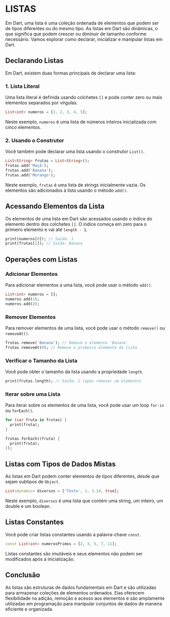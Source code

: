 # LISTAS
Em Dart, uma lista é uma coleção ordenada de elementos que podem ser de tipos diferentes ou do mesmo tipo. As listas em Dart são dinâmicas, o que significa que podem crescer ou diminuir de tamanho conforme necessário. Vamos explorar como declarar, inicializar e manipular listas em Dart.

## Declarando Listas
Em Dart, existem duas formas principais de declarar uma lista:

### 1. Lista Literal
Uma lista literal é definida usando colchetes `[]` e pode conter zero ou mais elementos separados por vírgulas.

```dart
List<int> numeros = [1, 2, 3, 4, 5];
```

Neste exemplo, `numeros` é uma lista de números inteiros inicializada com cinco elementos.

### 2. Usando o Construtor
Você também pode declarar uma lista usando o construtor `List()`.

```dart
List<String> frutas = List<String>();
frutas.add('Maçã');
frutas.add('Banana');
frutas.add('Morango');
```

Neste exemplo, `frutas` é uma lista de strings inicialmente vazia. Os elementos são adicionados à lista usando o método `add()`.

## Acessando Elementos da Lista
Os elementos de uma lista em Dart são acessados usando o índice do elemento dentro dos colchetes `[]`. O índice começa em zero para o primeiro elemento e vai até `length - 1`.

```dart
print(numeros[0]); // Saída: 1
print(frutas[1]); // Saída: Banana
```

## Operações com Listas
### Adicionar Elementos
Para adicionar elementos a uma lista, você pode usar o método `add()`.

```dart
List<int> numeros = [];
numeros.add(1);
numeros.add(2);
```

### Remover Elementos
Para remover elementos de uma lista, você pode usar o método `remove()` ou `removeAt()`.

```dart
frutas.remove('Banana'); // Remove o elemento 'Banana'
frutas.removeAt(0); // Remove o primeiro elemento da lista
```

### Verificar o Tamanho da Lista
Você pode obter o tamanho da lista usando a propriedade `length`.

```dart
print(frutas.length); // Saída: 2 (após remover um elemento)
```

### Iterar sobre uma Lista
Para iterar sobre os elementos de uma lista, você pode usar um loop `for-in` ou `forEach()`.

```dart
for (var fruta in frutas) {
  print(fruta);
}

frutas.forEach((fruta) {
  print(fruta);
});
```

## Listas com Tipos de Dados Mistas
As listas em Dart podem conter elementos de tipos diferentes, desde que sejam subtipos de `Object`.

```dart
List<dynamic> diversos = ['Texto', 1, 3.14, true];
```

Neste exemplo, `diversos` é uma lista que contém uma string, um inteiro, um double e um boolean.

## Listas Constantes
Você pode criar listas constantes usando a palavra-chave `const`.

```dart
const List<int> numerosPrimos = [2, 3, 5, 7, 11];
```

Listas constantes são imutáveis e seus elementos não podem ser modificados após a inicialização.

## Conclusão
As listas são estruturas de dados fundamentais em Dart e são utilizadas para armazenar coleções de elementos ordenados. Elas oferecem flexibilidade na adição, remoção e acesso aos elementos e são amplamente utilizadas em programação para manipular conjuntos de dados de maneira eficiente e organizada.